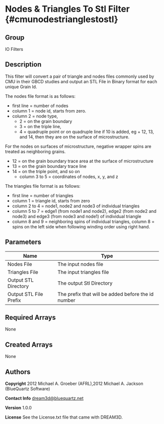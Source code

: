 Nodes & Triangles To Stl Filter {#cmunodestrianglestostl}
======

## Group ##
IO Filters
 
## Description ##
This filter will convert a pair of triangle and nodes files commonly used by CMU in their GBCD studies and output an STL File in Binary format for each unique Grain Id.

The nodes file format is as follows:

+  first line = number of nodes
+  column 1 = node id, starts from zero.
+  column 2 = node type,
	+ 2 = on the grain boundary
	+ 3 = on the triple line,
	+ 4 = quadruple point or on quadruple line if 10 is added, eg + 12, 13, and 14, then they are on the surface of microstructure.

For the nodes on surfaces of microstructure, negative wrapper spins are treated as neighboring grains.

+ 12 = on the grain boundary trace area at the surface of microstructure
+ 13 = on the grain boundary trace line
+ 14 = on the triple point, and so on
	- column 3 to 5 = coordinates of nodes, x, y, and z


The triangles file format is as follows:

-  first line = number of triangles
-  column 1 = triangle id, starts from zero
-  column 2 to 4 = node1, node2 and node3 of individual triangles
-  column 5 to 7 = edge1 (from node1 and node2), edge2 (from node2 and node3) and edge3 (from node3 and node1) of individual triangle
-  column 8 and 9 = neighboring spins of individual triangles, column 8 = spins on the left side when following winding order using right hand.

## Parameters ## 

| Name | Type |
|------|------|
| Nodes File | The input nodes file |
| Triangles File | The input triangles file |
| Output STL Directory | The output Stl Directory |
| Output STL File Prefix | The prefix that will be added before the id number |


## Required Arrays ##
None

## Created Arrays ##
None

## Authors ##

**Copyright** 2012 Michael A. Groeber (AFRL),2012 Michael A. Jackson (BlueQuartz Software)

**Contact Info** dream3d@bluequartz.net

**Version** 1.0.0

**License**  See the License.txt file that came with DREAM3D.




